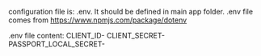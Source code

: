 configuration file is: .env. It should be defined in main app folder. 
.env file comes from https://www.npmjs.com/package/dotenv

.env file content:
CLIENT_ID-
CLIENT_SECRET-
PASSPORT_LOCAL_SECRET-